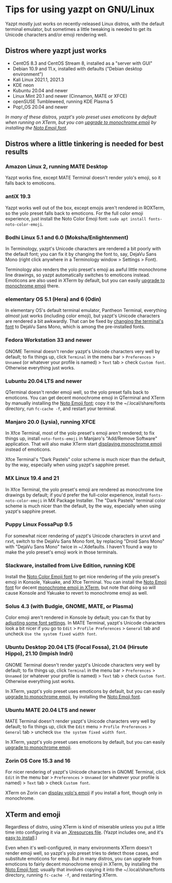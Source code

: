 # Tips for using yazpt on GNU/Linux

Yazpt mostly just works on recently-released Linux distros, with the default terminal emulator, but sometimes a little tweaking is needed to get its Unicode characters and/or emoji rendering well.


## Distros where yazpt just works

* CentOS 8.3 and CentOS Stream 8, installed as a "server with GUI"
* Debian 10.9 and 11.x, installed with defaults ("Debian desktop environment")
* Kali Linux 2021.1, 2021.3
* KDE neon
* Kubuntu 20.04 and newer
* Linux Mint 20.1 and newer (Cinnamon, MATE or XFCE)
* openSUSE Tumbleweed, running KDE Plasma 5
* Pop!_OS 20.04 and newer

*In many of these distros, yazpt's yolo preset uses emoticons by default when running on XTerm, but you can [upgrade to monochrome emoji](#xterm-and-emoji) by installing the [Noto Emoji font](https://github.com/googlefonts/noto-emoji/blob/master/fonts/NotoEmoji-Regular.ttf).*


## Distros where a little tinkering is needed for best results

### Amazon Linux 2, running MATE Desktop

Yazpt works fine, except MATE Terminal doesn't render yolo's emoji, so it falls back to emoticons.

### antiX 19.3

Yazpt works well out of the box, except emojis aren't rendered in ROXTerm, so the yolo preset falls back to emoticons. For the full color emoji experience, just install the Noto Color Emoji font: `sudo apt install fonts-noto-color-emoji`.

### Bodhi Linux 5.1 and 6.0 (Moksha/Enlightenment)

In Terminology, yazpt's Unicode characters are rendered a bit poorly with the default font; you can fix it by changing the font to, say, DejaVu Sans Mono (right click anywhere in a Terminology window > Settings > Font).

Terminology also renders the yolo preset's emoji as awful little monochrome line drawings, so yazpt automatically switches to emoticons instead. Emoticons are also used in XTerm by default, but you can easily [upgrade to monochrome emoji](#xterm-and-emoji) there.

### elementary OS 5.1 (Hera) and 6 (Odin)

In elementary OS's default terminal emulator, Pantheon Terminal, everything _almost_ just works (including color emoji), but yazpt's Unicode characters are rendered a bit awkwardly. That can be fixed by [changing the terminal's font](https://elementaryos.stackexchange.com/questions/1149/how-can-i-change-the-default-terminal-font) to DejaVu Sans Mono, which is among the pre-installed fonts.

### Fedora Workstation 33 and newer

GNOME Terminal doesn't render yazpt's Unicode characters very well by default; to fix things up, click `Terminal` in the menu bar > `Preferences` > `Unnamed` (or whatever your profile is named) > `Text` tab > check `Custom font`. Otherwise everything just works.

### Lubuntu 20.04 LTS and newer

QTerminal doesn't render emoji well, so the yolo preset falls back to emoticons. You can get decent monochrome emoji in QTerminal and XTerm by manually installing the [Noto Emoji font](https://github.com/googlefonts/noto-emoji/blob/master/fonts/NotoEmoji-Regular.ttf); copy it to the ~/.local/share/fonts directory, run `fc-cache -f`, and restart your terminal.

### Manjaro 20.0 (Lysia), running XFCE

In Xfce Terminal, most of the yolo preset's emoji aren't rendered; to fix things up, install `noto-fonts-emoji` in Manjaro's "Add/Remove Software" application. That will also make XTerm start [displaying monochrome emoji](#xterm-and-emoji) instead of emoticons.

Xfce Terminal's "Dark Pastels" color scheme is much nicer than the default, by the way, especially when using yazpt's sapphire preset.

### MX Linux 19.4 and 21

In Xfce Terminal, the yolo preset's emoji are rendered as monochrome line drawings by default; if you'd prefer the full-color experience, install `fonts-noto-color-emoji` in MX Package Installer. The "Dark Pastels" terminal color scheme is much nicer than the default, by the way, especially when using yazpt's sapphire preset.

### Puppy Linux FossaPup 9.5

For somewhat nicer rendering of yazpt's Unicode characters in urxvt and rxvt, switch to the DejaVu Sans Mono font, by replacing "Droid Sans Mono" with "DejaVu Sans Mono" twice in ~/.Xdefaults. I haven't found a way to make the yolo preset's emoji work in those terminals.

### Slackware, installed from Live Edition, running KDE

Install the [Noto Color Emoji font](https://github.com/googlefonts/noto-emoji/blob/master/fonts/NotoColorEmoji.ttf) to get nice rendering of the yolo preset's emoji in Konsole, Yakuake, and Xfce Terminal. You can install the [Noto Emoji font](https://github.com/googlefonts/noto-emoji/blob/master/fonts/NotoEmoji-Regular.ttf) for decent [monochrome emoji in XTerm](#xterm-and-emoji), but note that doing so will cause Konsole and Yakuake to revert to monochrome emoji as well.

### Solus 4.3 (with Budgie, GNOME, MATE, or Plasma)

Color emoji aren't rendered in Konsole by default; you can fix that by [adjusting some font settings](https://gist.github.com/IgnoredAmbience/7c99b6cf9a8b73c9312a71d1209d9bbb). In MATE Terminal, yazpt's Unicode characters look a bit nicer if you go to `Edit` > `Profile Preferences` > `General` tab and uncheck `Use the system fixed width font`.

### Ubuntu Desktop 20.04 LTS (Focal Fossa), 21.04 (Hirsute Hippo), 21.10 (Impish Indri)

GNOME Terminal doesn't render yazpt's Unicode characters very well by default; to fix things up, click `Terminal` in the menu bar > `Preferences` > `Unnamed` (or whatever your profile is named) > `Text` tab > check `Custom font`. Otherwise everything just works.

In XTerm, yazpt's yolo preset uses emoticons by default, but you can easily [upgrade to monochrome emoji](#xterm-and-emoji), by installing the [Noto Emoji font](https://github.com/googlefonts/noto-emoji/blob/master/fonts/NotoEmoji-Regular.ttf).

### Ubuntu MATE 20.04 LTS and newer

MATE Terminal doesn't render yazpt's Unicode characters very well by default; to fix things up, click the `Edit` menu > `Profile Preferences` > `General` tab > uncheck `Use the system fixed width font`.

In XTerm, yazpt's yolo preset uses emoticons by default, but you can easily [upgrade to monochrome emoji](#xterm-and-emoji).

### Zorin OS Core 15.3 and 16

For nicer rendering of yazpt's Unicode characters in GNOME Terminal, click `Edit` in the menu bar > `Preferences` > `Unnamed` (or whatever your profile is named) > `Text` tab > check `Custom font`.

XTerm on Zorin can [display yolo's emoji](#xterm-and-emoji) if you install a font, though only in monochrome.


## XTerm and emoji

Regardless of distro, using XTerm is kind of miserable unless you put a little time into configuring it via an [.Xresources file](./resources/Xresources). (Yazpt includes one, and it's [easy to install](./resources/install-resources.zsh).)

Even when it's well-configured, in many environments XTerm doesn't render emoji well, so yazpt's yolo preset tries to detect those cases, and substitute emoticons for emoji. But in many distros, you can upgrade from emoticons to fairly decent monochrome emoji in XTerm, by installing the [Noto Emoji font](https://github.com/googlefonts/noto-emoji/blob/master/fonts/NotoEmoji-Regular.ttf); usually that involves copying it into the ~/.local/share/fonts directory, running `fc-cache -f`, and restarting XTerm.
